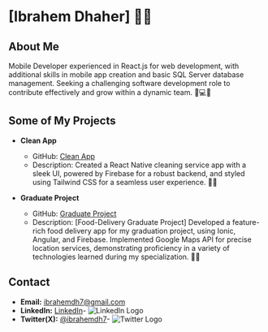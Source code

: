 # [Ibrahem Dhaher] 👨‍💻

## About Me
Mobile Developer experienced in React.js for web development, with additional skills in mobile app creation and basic SQL Server database management. Seeking a challenging software development role to contribute effectively and grow within a dynamic team. 📱💻🚀
## Some of My Projects

- **Clean App**
  - GitHub: [Clean App](https://github.com/Ibrahemdh7/CleanApp)
  - Description: Created a React Native cleaning service app with a sleek UI, powered by Firebase for a robust backend, and styled using Tailwind CSS for a seamless user experience. 🧹✨

- **Graduate Project**
  - GitHub: [Graduate Project ](https://github.com/Ibrahemdh7/Gradeuate-Project)
  - Description: [Food-Delivery Graduate Project] Developed a feature-rich food delivery app for my graduation project, using Ionic, Angular, and Firebase. Implemented Google Maps API for precise location services, demonstrating proficiency in a variety of technologies learned during my specialization. 🍔🚀
  
## Contact
- **Email:** [ibrahemdh7@gmail.com](mailto:ibrahemdh7@gmail.com) 
- **LinkedIn:** [LinkedIn](https://www.linkedin.com/in/ibrahemdh7/)- ![LinkedIn Logo](https://img.icons8.com/color/48/000000/linkedin.png)
- **Twitter(X):** [@ibrahemdh7](https://twitter.com/ibrahemdh7)- ![Twitter Logo](https://img.icons8.com/color/48/000000/twitter.png)


